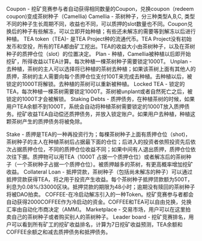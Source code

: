 Coupon - 挖矿竞赛参与者自动获得相同数量的Coupon，兑换coupon（redeem coupon)变成茶树种子（Camellia)
Camellia - 茶树种子，分三种类型A,B,C, 类型不同的种子生长周期不同，收益也不同，可以质押的slot数量也不同。Coupon兑换后的种子有些解冻，可以立即开始种植；有些还未解冻的需要等到解冻以后进行种植。
TEA token（TEA)- 是TEA Project种的流通代币。TEA Project没有初始发币和空投，所有的TEA都由矿工挖出。TEA的收益大小由茶树种子，以及在茶树种子的质押仓位（slot）的位置决定。
Plan - 种植，Camellia被种植以后即开始挖矿，所得收益以TEA计算。每次种植一棵茶树种子需要锁定1000T。
Unplan -去种植，茶树的主人可以选择将已种植的茶树去种植；如果该茶树上面有其他人的质押，茶树的主人需要向每个质押仓位支付100T来完成去种植。去种植以后，被锁定的1000T将解锁。去种植的茶树可以重新被种植。
Locked TEA - 锁定的TEA，每次种植一棵茶树需要锁定1000T。茶树被unplant或者自然死亡之后，被锁定的1000T才会被解锁。
Staking Debts - 质押债务，在种植茶树的时候，如果用户TEA余额不到1000T，系统会自动将种植茶树需要锁定的1000T放入质押债务。挖矿收益TEA自动偿还质押债务，并放入锁定账户。如果用户去种植，种植这颗茶树产生的质押债务将被免除。

Stake - 质押是TEA的一种再投资行为；每棵茶树种子上面有质押仓位（shot)，茶树种子的主人在种植茶树后占据最下面的仓位；后进入的投资者依照投资先后依次占据质押仓位，不同的质押仓位收益不同；如果中间有人退出质押，质押仓位依次往下挪。质押物可以用TEA（1000T 占据一个质押仓位）或者解冻后的茶树种子（一个茶树种子占据一个质押仓位）。被质押越多的茶树，有更高概率增加挖矿收益。
Collateral Loan - 抵押贷款，茶树种子（包括尚未解冻的种子）可以通过抵押贷款获得TEA，将之用于投资产生收益。每个茶树种子抵押贷款额为500T，利息为0.08%/33000区块。抵押贷款的期限为48小时；逾期没有赎回的茶树种子将被DAO拍卖。
COFFEE-在冷启动解冻引入的一种Token。挖矿竞赛参与者都会自动获得2000COFFEE作为冷启动的资金。COFFEE和TEA可以自由兑换，兑换汇率由自动化市商决定（AMM)。
Marketplace - 交易市场，用户可以在这里拍卖自己的茶树种子或者购买别人的茶树种子。
Leader board - 挖矿竞赛排名，用户可以看到所有矿工的挖矿收益排名，计算为7日挖矿收益预测，TEA余额和COFFEE余额之和减去质押债务和抵押债务。

